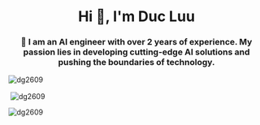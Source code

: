 <h1 align="center">Hi 👋, I'm Duc Luu</h1>
<h3 align="center">🧠 I am an AI engineer with over 2 years of experience. My passion lies in developing cutting-edge AI solutions and pushing the boundaries of technology.</h3>

<p align="left"> <img src="https://komarev.com/ghpvc/?username=dg2609&label=Profile%20views&color=0e75b6&style=flat" alt="dg2609" /> </p>

<p>&nbsp;<img align="center" src="https://github-readme-stats.vercel.app/api?username=dg2609&show_icons=true&locale=en" alt="dg2609" /></p>

<p><img align="center" src="https://github-readme-streak-stats.herokuapp.com/?user=dg2609&" alt="dg2609" /></p>
